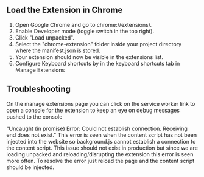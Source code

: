 ## Load the Extension in Chrome
1. Open Google Chrome and go to chrome://extensions/.
2. Enable Developer mode (toggle switch in the top right).
3. Click "Load unpacked".
4. Select the "chrome-extension" folder inside your project directory where the manifest.json is stored.
5. Your extension should now be visible in the extensions list.
6. Configure Keyboard shortcuts by in the keyboard shortcuts tab in Manage Extensions

## Troubleshooting
On the manage extensions page you can click on the service worker link to open a console for the extension to keep an eye on debug messages pushed to the console

"Uncaught (in promise) Error: Could not establish connection. Receiving end does not exist."
This error is seen when the content script has not been injected into the website so background.js
cannot establish a connection to the content script. This issue should not exist in production but
since we are loading unpacked and reloading/disrupting the extension this error is seen more often.
To resolve the error just reload the page and the content script should be injected.